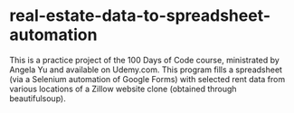 # real-estate-data-to-spreadsheet-automation
This is a practice project of the 100 Days of Code course, ministrated by Angela Yu and available on Udemy.com. This program fills a spreadsheet (via a Selenium automation of Google Forms) with selected rent data from various locations of a Zillow website clone (obtained through beautifulsoup).

